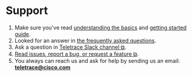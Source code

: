 # Support

1. Make sure you've read [understanding the basics](understand_the_basics.md) and [getting started guide](getting_started.md).
2. Looked for an answer in [the frequently asked questions](faq.md).
3. Ask a question in [Teletrace Slack channel ⧉](https://join.slack.com/t/lupa-space/shared_invite/zt-1kyuehmaq-Dbut6qMpKak~SHx1DmZTEQ).
4. [Read issues, report a bug, or request a feature ⧉](https://github.com/epsagon/lupa/issues).
5. You always can reach us and ask for help by sending us an email: **teletrace@cisco.com**
